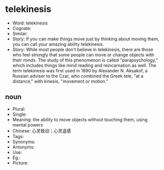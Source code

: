 # telekinesis

- Word: telekinesis
- Cognate: 
- Similar: 
- Story: If you can make things move just by thinking about moving them, you can call your amazing ability telekinesis.
- Story: While most people don't believe in telekinesis, there are those who feel strongly that some people can move or change objects with their minds. The study of this phenomenon is called "parapsychology," which includes things like mind reading and reincarnation as well. The term telekinesis was first used in 1890 by Alexander N. Aksakof, a Russian adviser to the Czar, who combined the Greek tele, "at a distance," with kinesis, "movement or motion."

## noun

- Plural: 
- Single: 
- Meaning: the ability to move objects without touching them, using mental powers
- Chinese: 心灵致动；心灵遥感
- Tags: 
- Synonyms: 
- Antonyms: 
- Use: 
- Eg.: 
- Picture: 

